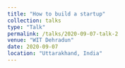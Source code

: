 ```yaml
---
title: "How to build a startup"
collection: talks
type: "Talk"
permalink: /talks/2020-09-07-talk-2
venue: "WIT Dehradun"
date: 2020-09-07
location: "Uttarakhand, India"
---
```


